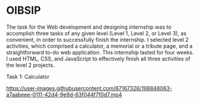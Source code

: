 # OIBSIP
The task for the Web development and designing internship was to accomplish three tasks of any given level (Level 1, Level 2, or Level 3), as convenient, in order to successfully finish the internship. I selected level 2 activities, which comprised a calculator, a memorial or a tribute page, and a straightforward to-do web application. This internship lasted for four weeks. I used HTML, CSS, and JavaScript to effectively finish all three activities of the level 2 projects.

Task 1: Calculator

https://user-images.githubusercontent.com/87167326/198848063-a7aabeee-0111-42d4-9e9d-63f044f7f0d7.mp4

